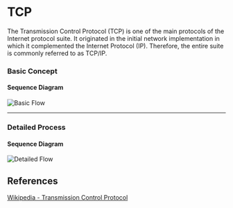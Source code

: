 TCP
===

The Transmission Control Protocol (TCP) is one of the main protocols of the Internet protocol suite. It originated in the initial network implementation in which it complemented the Internet Protocol (IP). Therefore, the entire suite is commonly referred to as TCP/IP. 

### Basic Concept

#### Sequence Diagram

![Basic Flow](https://www.plantuml.com/plantuml/proxy?src=https://raw.githubusercontent.com/yidas/web-service-principles/main/tcp/basic-flow.plantuml)

---

### Detailed Process

#### Sequence Diagram

![Detailed Flow](https://www.plantuml.com/plantuml/proxy?src=https://raw.githubusercontent.com/yidas/web-service-principles/main/tcp/detailed-flow.plantuml)

References
----------

[Wikipedia - Transmission Control Protocol](https://en.wikipedia.org/wiki/Transmission_Control_Protocol)
